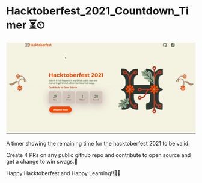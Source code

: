 # Hacktoberfest_2021_Countdown_Timer ⏳⏲

![](https://github.com/BajraYeJoon/Hacktoberfest_2021_Countdown_Timer/blob/main/images/giphy.gif)

A timer showing the remaining time for the hacktoberfest 2021 to be valid.

Create 4 PRs on any public github repo and contribute to open source and get a change to win swags.👚

Happy Hacktoberfest and Happy Learning!!🚀🚀
